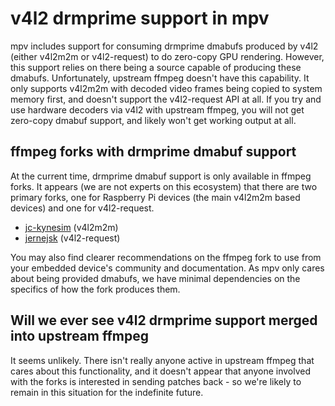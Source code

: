 # v4l2 drmprime support in mpv

mpv includes support for consuming drmprime dmabufs produced by v4l2 (either v4l2m2m or v4l2-request) to do zero-copy GPU rendering. However, this support relies on there being a source capable of producing these dmabufs. Unfortunately, upstream ffmpeg doesn't have this capability. It only supports v4l2m2m with decoded video frames being copied to system memory first, and doesn't support the v4l2-request API at all. If you try and use hardware decoders via v4l2 with upstream ffmpeg, you will not get zero-copy dmabuf support, and likely won't get working output at all.

## ffmpeg forks with drmprime dmabuf support

At the current time, drmprime dmabuf support is only available in ffmpeg forks. It appears (we are not experts on this ecosystem) that there are two primary forks, one for Raspberry Pi devices (the main v4l2m2m based devices) and one for v4l2-request.

* [jc-kynesim](https://github.com/jc-kynesim/rpi-ffmpeg) (v4l2m2m)
* [jernejsk](https://github.com/jernejsk/ffmpeg/tree/v4l2-request-n6.0) (v4l2-request)

You may also find clearer recommendations on the ffmpeg fork to use from your embedded device's community and documentation. As mpv only cares about being provided dmabufs, we have minimal dependencies on the specifics of how the fork produces them.

## Will we ever see v4l2 drmprime support merged into upstream ffmpeg

It seems unlikely. There isn't really anyone active in upstream ffmpeg that cares about this functionality, and it doesn't appear that anyone involved with the forks is interested in sending patches back - so we're likely to remain in this situation for the indefinite future.